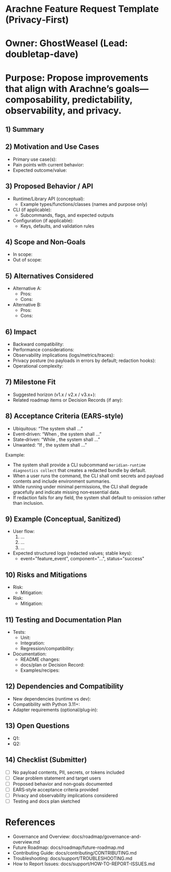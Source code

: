 # Arachne Feature Request Template (Privacy‑First)
# Owner: GhostWeasel (Lead: doubletap-dave)
# Purpose: Propose improvements that align with Arachne’s goals—composability, predictability, observability, and privacy.

## 1) Summary
<!-- 1–3 sentences describing the feature at a high level. What problem does it solve? Who benefits? -->

## 2) Motivation and Use Cases
<!-- Explain why this is important. Include concrete scenarios (sanitized; no payload contents). -->
- Primary use case(s):
- Pain points with current behavior:
- Expected outcome/value:

## 3) Proposed Behavior / API
<!-- Describe the intended behavior. Include example usage patterns or CLI flows. -->
- Runtime/Library API (conceptual):
  - Example types/functions/classes (names and purpose only)
- CLI (if applicable):
  - Subcommands, flags, and expected outputs
- Configuration (if applicable):
  - Keys, defaults, and validation rules

## 4) Scope and Non‑Goals
<!-- Clarify boundaries to avoid scope creep. -->
- In scope:
- Out of scope:

## 5) Alternatives Considered
<!-- Summarize other approaches, trade‑offs, and why they were not chosen. -->
- Alternative A:
  - Pros:
  - Cons:
- Alternative B:
  - Pros:
  - Cons:

## 6) Impact
<!-- Describe expected impact on users, DX, and runtime characteristics. -->
- Backward compatibility:
- Performance considerations:
- Observability implications (logs/metrics/traces):
- Privacy posture (no payloads in errors by default; redaction hooks):
- Operational complexity:

## 7) Milestone Fit
<!-- Where might this fit in the roadmap? Short/medium/long term? Reference post‑v1 roadmap themes if relevant. -->
- Suggested horizon (v1.x / v2.x / v3.x+):
- Related roadmap items or Decision Records (if any):

## 8) Acceptance Criteria (EARS‑style)
<!-- Use clear, testable statements. -->
- Ubiquitous: “The system shall …”
- Event‑driven: “When <event>, the system shall …”
- State‑driven: “While <state>, the system shall …”
- Unwanted: “If <failure>, the system shall …”

Example:
- The system shall provide a CLI subcommand `meridian-runtime diagnostics collect` that creates a redacted bundle by default.
- When a user runs the command, the CLI shall omit secrets and payload contents and include environment summaries.
- While running under minimal permissions, the CLI shall degrade gracefully and indicate missing non‑essential data.
- If redaction fails for any field, the system shall default to omission rather than inclusion.

## 9) Example (Conceptual, Sanitized)
<!-- Provide a short worked example of how a user would experience the feature. No real data or payload contents. -->
- User flow:
  1) …
  2) …
  3) …
- Expected structured logs (redacted values; stable keys):
  - event="feature_event", component="...", status="success"

## 10) Risks and Mitigations
<!-- Privacy, security, operational, and maintenance risks with proposed mitigations. -->
- Risk:
  - Mitigation:
- Risk:
  - Mitigation:

## 11) Testing and Documentation Plan
<!-- How will we validate and document this feature? -->
- Tests:
  - Unit:
  - Integration:
  - Regression/compatibility:
- Documentation:
  - README changes:
  - docs/plan or Decision Record:
  - Examples/recipes:

## 12) Dependencies and Compatibility
<!-- New libraries, optional adapters, or environment constraints. -->
- New dependencies (runtime vs dev):
- Compatibility with Python 3.11+:
- Adapter requirements (optional/plug‑in):

## 13) Open Questions
<!-- List unresolved questions to facilitate discussion. -->
- Q1:
- Q2:

## 14) Checklist (Submitter)
- [ ] No payload contents, PII, secrets, or tokens included
- [ ] Clear problem statement and target users
- [ ] Proposed behavior and non‑goals documented
- [ ] EARS‑style acceptance criteria provided
- [ ] Privacy and observability implications considered
- [ ] Testing and docs plan sketched

# References
- Governance and Overview: docs/roadmap/governance-and-overview.md
- Future Roadmap: docs/roadmap/future-roadmap.md
- Contributing Guide: docs/contributing/CONTRIBUTING.md
- Troubleshooting: docs/support/TROUBLESHOOTING.md
- How to Report Issues: docs/support/HOW-TO-REPORT-ISSUES.md